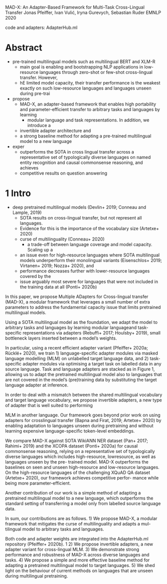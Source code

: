 MAD-X: An Adapter-Based Framework for Multi-Task Cross-Lingual Transfer 
Jonas Pfeiffer, Ivan Vulić, Iryna Gurevych, Sebastian Ruder
EMNLP 2020

code and adapters: AdapterHub.ml

# Abstract

* pre-trained multilingual models such as multilingual BERT and XLM-R 
  * main goal is enabling and bootstrapping NLP applications in low-resource
    languages through zero-shot or few-shot cross-lingual transfer.  However,
  * hE limited model capacity, their transfer performance is the weakest
    exactly on such low-resource languages and languages unseen during pre-trai
* propose 
  * MAD-X, an adapter-based framework that enables high portability and
    parameter-efficient transfer to arbitrary tasks and languages by learning
    * modular language and task representations. In addition, we introduce a
  * invertible adapter architecture and
  * a strong baseline method for adapting a pre-trained multilingual model to a
    new language
* exper
  * outperforms the SOTA in cross lingual transfer across
    a representative set of typologically diverse languages on
    named entity recognition and causal commonsense reasoning, and achieves
  * competitive results on question answering

# 1 Intro

* deep pretrained multilingual models (Devlin+ 2019; Conneau and Lample, 2019)
  * SOTA results on cross-lingual transfer, but not represent all languages.
  * Evidence for this is the importance of the vocabulary size (Artetxe+ 2020)
  * curse of multilinguality (Conneau+ 2020)
    * a trade-off between language coverage and model capacity. Scaling up a
  * an issue even for high-resource languages where
    SOTA multilingual models underperform their monolingual variants
    (Eisenschlos+ 2019; Virtanen+ 2019; Nozza+ 2020), and
  * performance decreases further with lower-resource languages covered by the
  * issue arguably most severe for languages that were not included in the
    training data at all (Ponti+ 2020b)

In this paper, we propose Multiple ADapters for Cross-lingual transfer (MAD-X),
a modular framework that leverages a small number of extra parameters to
address the fundamental capacity issue that limits pretrained multilingual
models.

Using a SOTA multilingual model as the foundation, we adapt the model to
arbitrary tasks and languages by learning modular languageand task-specific
representations via adapters (Rebuffi+ 2017; Houlsby+ 2019), small bottleneck
layers inserted between a model’s weights.

In particular, using a recent efficient adapter variant (Pfeiffer+ 2020a;
Rücklé+ 2020), we train 1) language-specific adapter modules via masked
language modelling (MLM) on unlabelled target language data, and 2)
task-specific adapter modules via optimising a target task on labelled data in
any source language. Task and language adapters are stacked as in Figure 1,
allowing us to adapt the pretrained multilingual model also to languages that
are not covered in the model’s (pre)training data by substituting the target
language adapter at inference.

In order to deal with a mismatch between the shared multilingual vocabulary and
target language vocabulary, we propose invertible adapters, a new type of
adapter that is well suited to performing

MLM in another language. Our framework goes beyond prior work on using adapters
for crosslingual transfer (Bapna and Firat, 2019; Artetxe+ 2020) by enabling
adaptation to languages unseen during pretraining and without learning
expensive language-specific token-level embeddings.

We compare MAD-X against SOTA WikiANN NER dataset (Pan+ 2017; Rahimi+ 2019) and
the XCOPA dataset (Ponti+ 2020a) for causal commonsense reasoning, relying on a
representative set of typologically diverse languages which includes
high-resource, lowresource, as well as languages unseen by the pre- trained
model. MAD-X outperforms the baselines on seen and unseen high-resource and
low-resource languages. On the high-resource languages of the challenging XQuAD
QA dataset (Artetxe+ 2020), our framework achieves competitive perfor- mance
while being more parameter-efficient.

Another contribution of our work is a simple method of adapting a pretrained
multilingual model to a new language, which outperforms the standard setting of
transferring a model only from labelled source language data.

In sum, our contributions are as follows. 1) We propose MAD-X, a modular
framework that mitigates the curse of multilinguality and adapts a mul-
tilingual model to arbitrary tasks and languages.

Both code and adapter weights are integrated into the AdapterHub.ml repository
(Pfeiffer+ 2020b). 1 2) We propose invertible adapters, a new adapter variant
for cross-lingual MLM. 3) We demonstrate strong performance and robustness of
MAD-X across diverse languages and tasks.  4) We propose a simple and more
effective baseline method for adapting a pretrained multilingual model to
target languages. 5) We shed light on the behaviour of current methods on
languages that are unseen during multilingual pretraining.
